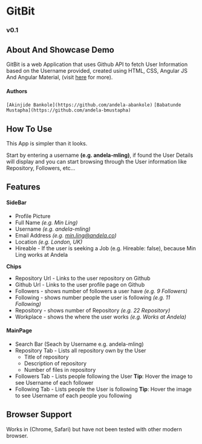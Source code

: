 # GitBit

### v0.1

## About And Showcase Demo
GitBit is a web Application that uses Github API to fetch User Information based on the Username provided, created using HTML, CSS, Angular JS And Angular Material, (visit [here](http://andela-abankole.github.io/GitBit) for more).

#### Authors 
```[Akinjide Bankole](https://github.com/andela-abankole)```
```[Babatunde Mustapha](https://github.com/andela-bmustapha)```


## How To Use
This App is simpler than it looks.

Start by entering a username **(e.g. andela-mling)**, if found the User Details will display and you can start browsing through the User information like Repository, Followers, etc...


## Features

#### SideBar

* Profile Picture
* Full Name *(e.g. Min Ling)*
* Username *(e.g. andela-mling)*
* Email Address *(e.g. min.ling@andela.co)*
* Location *(e.g. London, UK)*
* Hireable - If the user is seeking a Job (e.g. Hireable: false), because Min Ling works at Andela

**Chips**
* Repository Url - Links to the user repository on Github
* Github Url - Links to the user profile page on Github
* Followers - shows number of followers a user have *(e.g. 9 Followers)*
* Following - shows number people the user is following *(e.g. 11 Following)*
* Repository - shows number of Repository *(e.g. 22 Repository)*
* Workplace - shows the where the user works *(e.g. Works at Andela)*


#### MainPage

* Search Bar (Seach by Username e.g. andela-mling)
* Repository Tab - Lists all repository own by the User
  * Title of repository
  * Description of repository
  * Number of files in repository
* Followers Tab - Lists people following the User **Tip**: Hover the image to see Username of each follower 
* Following Tab - Lists people the User is following **Tip**: Hover the image to see Username of each people you following


## Browser Support
Works in (Chrome, Safari) but have not been tested with other modern browser.
